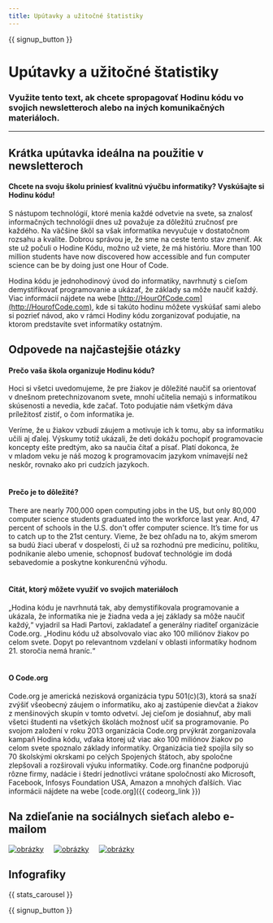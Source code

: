 ```yaml
---
title: Upútavky a užitočné štatistiky
---
```


<a id="blurb"></a>

{{ signup_button }}

# Upútavky a užitočné štatistiky

### Využite tento text, ak chcete spropagovať Hodinu kódu vo svojich newsletteroch alebo na iných komunikačných materiáloch.

* * *

## Krátka upútavka ideálna na použitie v newsletteroch

#### Chcete na svoju školu priniesť kvalitnú výučbu informatiky? Vyskúšajte si Hodinu kódu!

S nástupom technológií, ktoré menia každé odvetvie na svete, sa znalosť informačných technológií dnes už považuje za dôležitú zručnosť pre každého. Na väčšine škôl sa však informatika nevyučuje v dostatočnom rozsahu a kvalite. Dobrou správou je, že sme na ceste tento stav zmeniť. Ak ste už počuli o Hodine Kódu, možno už viete, že má históriu. More than 100 million students have now discovered how accessible and fun computer science can be by doing just one Hour of Code.

Hodina kódu je jednohodinový úvod do informatiky, navrhnutý s cieľom demystifikovať programovanie a ukázať, že základy sa môže naučiť každý. Viac informácií nájdete na webe [http://HourOfCode.com](http://HourofCode.com), kde si takúto hodinu môžete vyskúšať sami alebo si pozrieť návod, ako v rámci Hodiny kódu zorganizovať podujatie, na ktorom predstavíte svet informatiky ostatným.

## Odpovede na najčastejšie otázky

#### Prečo vaša škola organizuje Hodinu kódu?

Hoci si všetci uvedomujeme, že pre žiakov je dôležité naučiť sa orientovať v dnešnom pretechnizovanom svete, mnohí učitelia nemajú s informatikou skúsenosti a nevedia, kde začať. Toto podujatie nám všetkým dáva príležitosť zistiť, o čom informatika je.

Veríme, že u žiakov vzbudí záujem a motivuje ich k tomu, aby sa informatiku učili aj ďalej. Výskumy totiž ukázali, že deti dokážu pochopiť programovacie koncepty ešte predtým, ako sa naučia čítať a písať. Platí dokonca, že v mladom veku je náš mozog k programovacím jazykom vnímavejší než neskôr, rovnako ako pri cudzích jazykoch. <br /> <br />

#### Prečo je to dôležité?

There are nearly 700,000 open computing jobs in the US, but only 80,000 computer science students graduated into the workforce last year. And, 47 percent of schools in the U.S. don't offer computer science. It’s time for us to catch up to the 21st century. Vieme, že bez ohľadu na to, akým smerom sa budú žiaci uberať v dospelosti, či už sa rozhodnú pre medicínu, politiku, podnikanie alebo umenie, schopnosť budovať technológie im dodá sebavedomie a poskytne konkurenčnú výhodu. <br /> <br />

#### Citát, ktorý môžete využiť vo svojich materiáloch

„Hodina kódu je navrhnutá tak, aby demystifikovala programovanie a ukázala, že informatika nie je žiadna veda a jej základy sa môže naučiť každý,“ vyjadril sa Hadi Partovi, zakladateľ a generálny riaditeľ organizácie Code.org. „Hodinu kódu už absolvovalo viac ako 100 miliónov žiakov po celom svete. Dopyt po relevantnom vzdelaní v oblasti informatiky hodnom 21. storočia nemá hraníc.“ <br /> <br />

#### O Code.org

Code.org je americká nezisková organizácia typu 501(c)(3), ktorá sa snaží zvýšiť všeobecný záujem o informatiku, ako aj zastúpenie dievčat a žiakov z menšinových skupín v tomto odvetví. Jej cieľom je dosiahnuť, aby mali všetci študenti na všetkých školách možnosť učiť sa programovanie. Po svojom založení v roku 2013 organizácia Code.org prvýkrát zorganizovala kampaň Hodina kódu, vďaka ktorej už viac ako 100 miliónov žiakov po celom svete spoznalo základy informatiky. Organizácia tiež spojila sily so 70 školskými okrskami po celých Spojených štátoch, aby spoločne zlepšovali a rozširovali výuku informatiky. Code.org finančne podporujú rôzne firmy, nadácie i štedrí jednotlivci vrátane spoločností ako Microsoft, Facebook, Infosys Foundation USA, Amazon a mnohých ďalších. Viac informácii nájdete na webe [code.org]({{ codeorg_link }})

## Na zdieľanie na sociálnych sieťach alebo e-mailom

[![obrázky](/images/social-media/fit-250/social-1.png)](/images/social-media/social-1.png)&nbsp;&nbsp;&nbsp;&nbsp; [![obrázky](/images/social-media/fit-250/social-2.png)](/images/social-media/social-2.png)&nbsp;&nbsp;&nbsp;&nbsp; [![obrázky](/images/social-media/fit-250/social-3.png)](/images/social-media/social-3.png)&nbsp;&nbsp;&nbsp;&nbsp;

<a id="infographics"></a>

## Infografiky

{{ stats_carousel }}

{{ signup_button }}